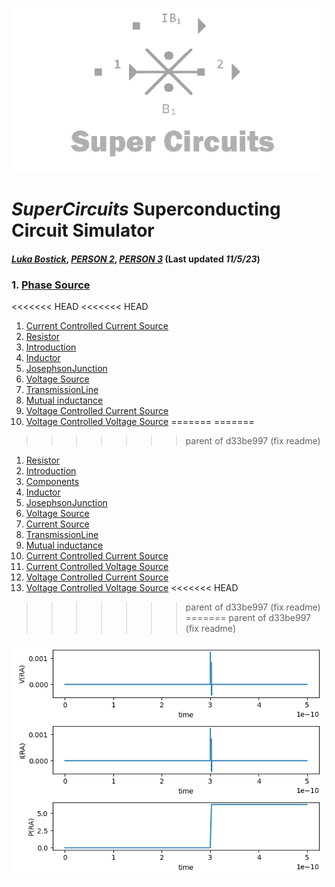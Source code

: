![A quick mockup of what the area might look like](/img/external_image.png)

# *SuperCircuits* Superconducting Circuit Simulator
#### *[Luka Bostick](https://github.com/LukaBostick)*, *[PERSON 2](https://github.com/Person2)*, *[PERSON 3](https://github.com/Person3)* (Last updated *11/5/23*)

###   1. [Phase Source](#PhaseSource)


<<<<<<< HEAD
<<<<<<< HEAD
1. [Current Controlled Current Source](/Components/CurrentControlledCurrentSource.md)
1. [Resistor](/Components/Resistor.md)
1. [Introduction](/OpenCircuits/README.md)
1. [Inductor](/Components/Inductor.md)
1. [JosephsonJunction](/Components/JosephsonJunction.md)
1. [Voltage Source](/Components/VoltageSource.md)
1. [TransmissionLine](/Components/TransmissionLine.md)
1. [Mutual inductance](/Components/Mutualinductance.md)
1. [Voltage Controlled Current Source](/Components/VoltageControlledCurrentSource.md)
1. [Voltage Controlled Voltage Source](/Components/VoltageControlledCurrentSource.md)
=======
=======
>>>>>>> parent of d33be997 (fix readme)
1. [Resistor](#Resistor)
1. [Introduction](#introduction)
2. [Components](#Components)
1. [Inductor](#Inductor)
1. [JosephsonJunction](#JosephsonJunction)
1. [Voltage Source](#VoltageSource)
1. [Current Source](#CurrentSource)
1. [TransmissionLine](#TransmissionLine)
1. [Mutual inductance](#Mutualinductance)
1. [Current Controlled Current Source](#CurrentControlledCurrentSource)
1. [Current Controlled Voltage Source](#CurrentControlledVoltageSource)
1. [Voltage Controlled Current Source](#VoltageControlledCurrentSource)
1. [Voltage Controlled Voltage Source](#VoltageControlledVoltageSource)
<<<<<<< HEAD
>>>>>>> parent of d33be997 (fix readme)
=======
>>>>>>> parent of d33be997 (fix readme)


![A quick mockup of what the area might look like](/img/ps_figure.png)